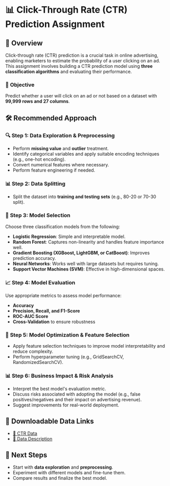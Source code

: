 # 📊 Click-Through Rate (CTR) Prediction Assignment

## 📌 Overview
Click-through rate (CTR) prediction is a crucial task in online advertising, enabling marketers to estimate the probability of a user clicking on an ad. This assignment involves building a CTR prediction model using **three classification algorithms** and evaluating their performance.

### 🎯 **Objective**
Predict whether a user will click on an ad or not based on a dataset with **99,999 rows and 27 columns**.

## 🛠️ **Recommended Approach**
### 🔍 **Step 1: Data Exploration & Preprocessing**
- Perform **missing value** and **outlier** treatment.
- Identify categorical variables and apply suitable encoding techniques (e.g., one-hot encoding).
- Convert numerical features where necessary.
- Perform feature engineering if needed.

### 📊 **Step 2: Data Splitting**
- Split the dataset into **training and testing sets** (e.g., 80-20 or 70-30 split).

### 🤖 **Step 3: Model Selection**
Choose three classification models from the following:
- **Logistic Regression**: Simple and interpretable model.
- **Random Forest**: Captures non-linearity and handles feature importance well.
- **Gradient Boosting (XGBoost, LightGBM, or CatBoost)**: Improves prediction accuracy.
- **Neural Networks**: Works well with large datasets but requires tuning.
- **Support Vector Machines (SVM)**: Effective in high-dimensional spaces.

### 📈 **Step 4: Model Evaluation**
Use appropriate metrics to assess model performance:
- **Accuracy**
- **Precision, Recall, and F1-Score**
- **ROC-AUC Score**
- **Cross-Validation** to ensure robustness

### 🔬 **Step 5: Model Optimization & Feature Selection**
- Apply feature selection techniques to improve model interpretability and reduce complexity.
- Perform hyperparameter tuning (e.g., GridSearchCV, RandomizedSearchCV).

### 📊 **Step 6: Business Impact & Risk Analysis**
- Interpret the best model's evaluation metric.
- Discuss risks associated with adopting the model (e.g., false positives/negatives and their impact on advertising revenue).
- Suggest improvements for real-world deployment.

## 💾 **Downloadable Data Links**
- [💽 CTR Data](https://drive.google.com/file/d/1Pc2aYqacRjf89ALNt1qvodhBgsb5XfH_/view?usp=sharing)
- [💽 Data Description](https://drive.google.com/file/d/1f7teCWCfXVDmHSIF5yJB9uKNnOiq7JZD/view?usp=sharing)


## 🚀 **Next Steps**
- Start with **data exploration** and **preprocessing**.
- Experiment with different models and fine-tune them.
- Compare results and finalize the best model.

